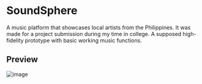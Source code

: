 # SoundSphere
A music platform that showcases local artists from the Philippines. It was made for a project submission during my time in college. A supposed high-fidelity prototype with basic working music functions.


## Preview
![image](https://github.com/user-attachments/assets/4c4bb489-fea7-45b0-8620-fc234690593d)
